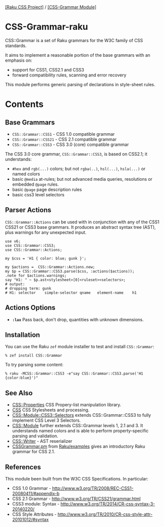 [[Raku CSS Project]](https://css-raku.github.io)
 / [[CSS-Grammar Module]](https://css-raku.github.io/CSS-Grammar-raku)

CSS-Grammar-raku
=================

CSS::Grammar is a set of Raku grammars for the W3C family of CSS standards.

It aims to implement a reasonable portion of the base grammars with an
emphasis on:

- support for CSS1, CSS2.1 and CSS3
- forward compatibility rules, scanning and error recovery

This module performs generic parsing of declarations in style-sheet rules.

Contents
========

Base Grammars
-------------
- `CSS::Grammar::CSS1`  - CSS 1.0 compatible grammar
- `CSS::Grammar::CSS21` - CSS 2.1 compatible grammar
- `CSS::Grammar::CSS3`  - CSS 3.0 (core) compatible grammar

The CSS 3.0 core grammar, `CSS::Grammar::CSS3`, is based on CSS2.1; it understands:

- `#hex` and `rgb(...)` colors; but not `rgba(..)`, `hsl(...)`, `hsla(...)` or named colors
- basic `@media` at-rules; but not advanced media queries, resolutions or embedded `@page` rules.
- basic `@page` page description rules
- basic css3 level selectors

Parser Actions
--------------
`CSS::Grammar::Actions` can be used with in conjunction with any of the CSS1
CSS21 or CSS3 base grammars. It produces an abstract syntax tree (AST), plus
warnings for any unexpected input.

    use v6;
    use CSS::Grammar::CSS3;
    use CSS::Grammar::Actions;

    my $css = 'H1 { color: blue; gunk }';

    my $actions =  CSS::Grammar::Actions.new;
    my $p = CSS::Grammar::CSS3.parse($css, :actions($actions));
    .note for $actions.warnings;
    say "H1: " ~ $p.ast<stylesheet>[0]<ruleset><selectors>;
    # output:
    # dropping term: gunk
    # H1: selector    simple-selector qname   element-name    h1

## Actions Options

- **`:lax`** Pass back, don't drop, quantities with unknown dimensions.

Installation
------------

You can use the Raku `zef` module installer to test and install `CSS::Grammar`:

    % zef install CSS::Grammar

To try parsing some content:

    % raku -MCSS::Grammar::CSS3 -e"say CSS::Grammar::CSS3.parse('H1 {color:blue}')"

See Also
--------
- [CSS::Properties](https://css-raku.github.io/CSS-Properties-raku) CSS Propery-list manipulation library.
- [CSS](https://css-raku.github.io/CSS-raku) CSS Stylesheets and processing.
- [CSS::Module::CSS3::Selectors](https://css-raku.github.io/CSS-Module-CSS3-Selectors-raku) extends CSS::Grammar::CSS3 to fully implement CSS Level 3 Selectors.
- [CSS::Module](https://css-raku.github.io/CSS-Module-raku) further extends CSS::Grammar levels 1, 2.1 and 3. It understands named colors and is able to perform property-specific parsing and validation.
- [CSS::Writer](https://css-raku.github.io/CSS-Writer-raku) - AST reserializer
- [CSSGrammar.pm](https://github.com/Raku/examples/blob/master/categories/parsers/CSSGrammar.pm) from [Raku/examples](https://github.com/Raku/examples) gives an introductory Raku grammar for CSS 2.1.

References
----------
This module been built from the W3C CSS Specifications. In particular:

- CSS 1.0 Grammar - http://www.w3.org/TR/2008/REC-CSS1-20080411/#appendix-b
- CSS 2.1 Grammar - http://www.w3.org/TR/CSS21/grammar.html
- CSS3 module: Syntax - http://www.w3.org/TR/2014/CR-css-syntax-3-20140220/
- CSS Style Attributes - http://www.w3.org/TR/2010/CR-css-style-attr-20101012/#syntax
